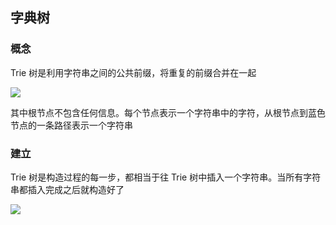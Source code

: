 <!--
 * @Description: 
 * @Version: 1.0
 * @Author: DaLao
 * @Email: dalao_li@163.com
 * @Date: 2021-12-04 22:01:42
 * @LastEditors: DaLao
 * @LastEditTime: 2022-01-13 09:54:09
-->

## 字典树


### 概念

Trie 树是利用字符串之间的公共前缀，将重复的前缀合并在一起

![](https://cdn.hurra.ltd/img/20211205012457.png)

其中根节点不包含任何信息。每个节点表示一个字符串中的字符，从根节点到蓝色节点的一条路径表示一个字符串

### 建立

Trie 树是构造过程的每一步，都相当于往 Trie 树中插入一个字符串。当所有字符串都插入完成之后就构造好了

![](https://cdn.hurra.ltd/img/20211205013920.png)